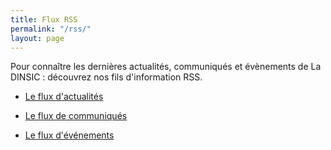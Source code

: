 ```yaml
---
title: Flux RSS
permalink: "/rss/"
layout: page
---
```


Pour connaître les dernières actualités, communiqués et évènements de La DINSIC : découvrez nos fils d'information RSS.


* [Le flux d'actualités](/feed.actualites.xml)

* [Le flux de communiqués](/feed.communiques.xml)

* [Le flux d'événements](/feed.evenements.xml)

